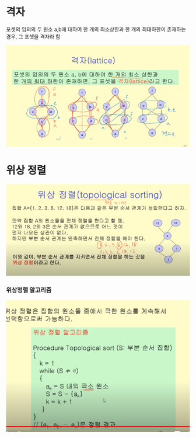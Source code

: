 # 격자

포셋의 임의의 두 원소 a,b에 대하여 한 개의 최소상한과 한 개의 최대하한이 존재하는 경우, 그 포셋을 격자라 함

![Alt text](image-113.png)

# 위상 정렬

![Alt text](image-114.png)

### 위상정렬 알고리즘

![Alt text](image-115.png)
